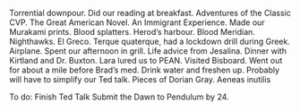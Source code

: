 Torrential downpour. Did our reading at breakfast. Adventures of the Classic CVP. The Great American Novel. An Immigrant Experience. Made our Murakami prints. Blood splatters. Herod’s harbour. Blood Meridian. Nighthawks. El Greco. Terque quaterque, had a lockdown drill during Greek. Airplane. Spent our afternoon in grill. Life advice from Jesalina. Dinner with Kirtland and Dr. Buxton. Lara lured us to PEAN. Visited Bisboard. Went out for about a mile before Brad’s med. Drink water and freshen up. Probably will have to simplify our Ted talk. Pieces of Dorian Gray. Aeneas inutilis

To do:
Finish Ted Talk
Submit the Dawn to Pendulum by 24.
